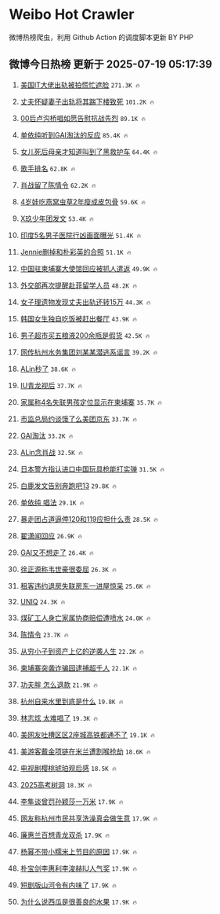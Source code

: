 # Weibo Hot Crawler 



微博热榜爬虫，利用 Github Action 的调度脚本更新 BY PHP 


## 微博今日热榜 更新于 2025-07-19 05:17:39 
1. [美国IT大佬出轨被拍慌忙遮脸](https://s.weibo.com/weibo?q=%23%E7%BE%8E%E5%9B%BDIT%E5%A4%A7%E4%BD%AC%E5%87%BA%E8%BD%A8%E8%A2%AB%E6%8B%8D%E6%85%8C%E5%BF%99%E9%81%AE%E8%84%B8%23&t=31&band_rank=1&Refer=top) `271.3K 🔥` 

1. [丈夫怀疑妻子出轨将其踹下楼致死](https://s.weibo.com/weibo?q=%23%E4%B8%88%E5%A4%AB%E6%80%80%E7%96%91%E5%A6%BB%E5%AD%90%E5%87%BA%E8%BD%A8%E5%B0%86%E5%85%B6%E8%B8%B9%E4%B8%8B%E6%A5%BC%E8%87%B4%E6%AD%BB%23&t=31&band_rank=2&Refer=top) `101.2K 🔥` 

1. [00后卢沟桥唱如愿告慰抗战先烈](https://s.weibo.com/weibo?q=%2300%E5%90%8E%E5%8D%A2%E6%B2%9F%E6%A1%A5%E5%94%B1%E5%A6%82%E6%84%BF%E5%91%8A%E6%85%B0%E6%8A%97%E6%88%98%E5%85%88%E7%83%88%23&t=31&band_rank=3&Refer=top) `89.1K 🔥` 

1. [单依纯听到GAI淘汰的反应](https://s.weibo.com/weibo?q=%23%E5%8D%95%E4%BE%9D%E7%BA%AF%E5%90%AC%E5%88%B0GAI%E6%B7%98%E6%B1%B0%E7%9A%84%E5%8F%8D%E5%BA%94%23&t=31&band_rank=4&Refer=top) `85.4K 🔥` 

1. [女儿死后母亲才知道叫到了黑救护车](https://s.weibo.com/weibo?q=%23%E5%A5%B3%E5%84%BF%E6%AD%BB%E5%90%8E%E6%AF%8D%E4%BA%B2%E6%89%8D%E7%9F%A5%E9%81%93%E5%8F%AB%E5%88%B0%E4%BA%86%E9%BB%91%E6%95%91%E6%8A%A4%E8%BD%A6%23&t=31&band_rank=5&Refer=top) `64.4K 🔥` 

1. [歌手排名](https://s.weibo.com/weibo?q=%E6%AD%8C%E6%89%8B%E6%8E%92%E5%90%8D&t=31&band_rank=6&Refer=top) `62.8K 🔥` 

1. [肖战留了陈情令](https://s.weibo.com/weibo?q=%E8%82%96%E6%88%98%E7%95%99%E4%BA%86%E9%99%88%E6%83%85%E4%BB%A4&t=31&band_rank=7&Refer=top) `62.2K 🔥` 

1. [4岁娃吃燕窝虫草2年瘦成皮包骨](https://s.weibo.com/weibo?q=%234%E5%B2%81%E5%A8%83%E5%90%83%E7%87%95%E7%AA%9D%E8%99%AB%E8%8D%892%E5%B9%B4%E7%98%A6%E6%88%90%E7%9A%AE%E5%8C%85%E9%AA%A8%23&t=31&band_rank=8&Refer=top) `59.6K 🔥` 

1. [X玖少年团发文](https://s.weibo.com/weibo?q=%23X%E7%8E%96%E5%B0%91%E5%B9%B4%E5%9B%A2%E5%8F%91%E6%96%87%23&t=31&band_rank=9&Refer=top) `53.4K 🔥` 

1. [印度5名男子医院行凶画面曝光](https://s.weibo.com/weibo?q=%23%E5%8D%B0%E5%BA%A65%E5%90%8D%E7%94%B7%E5%AD%90%E5%8C%BB%E9%99%A2%E8%A1%8C%E5%87%B6%E7%94%BB%E9%9D%A2%E6%9B%9D%E5%85%89%23&t=31&band_rank=10&Refer=top) `51.4K 🔥` 

1. [Jennie删掉和朴彩英的合照](https://s.weibo.com/weibo?q=%23Jennie%E5%88%A0%E6%8E%89%E5%92%8C%E6%9C%B4%E5%BD%A9%E8%8B%B1%E7%9A%84%E5%90%88%E7%85%A7%23&t=31&band_rank=11&Refer=top) `51.1K 🔥` 

1. [中国驻柬埔寨大使馆回应被抓人遣返](https://s.weibo.com/weibo?q=%23%E4%B8%AD%E5%9B%BD%E9%A9%BB%E6%9F%AC%E5%9F%94%E5%AF%A8%E5%A4%A7%E4%BD%BF%E9%A6%86%E5%9B%9E%E5%BA%94%E8%A2%AB%E6%8A%93%E4%BA%BA%E9%81%A3%E8%BF%94%23&t=31&band_rank=12&Refer=top) `49.9K 🔥` 

1. [外交部再次提醒赴菲留学人员](https://s.weibo.com/weibo?q=%23%E5%A4%96%E4%BA%A4%E9%83%A8%E5%86%8D%E6%AC%A1%E6%8F%90%E9%86%92%E8%B5%B4%E8%8F%B2%E7%95%99%E5%AD%A6%E4%BA%BA%E5%91%98%23&t=31&band_rank=13&Refer=top) `48.2K 🔥` 

1. [女子理遗物发现丈夫出轨还转15万](https://s.weibo.com/weibo?q=%23%E5%A5%B3%E5%AD%90%E7%90%86%E9%81%97%E7%89%A9%E5%8F%91%E7%8E%B0%E4%B8%88%E5%A4%AB%E5%87%BA%E8%BD%A8%E8%BF%98%E8%BD%AC15%E4%B8%87%23&t=31&band_rank=14&Refer=top) `44.3K 🔥` 

1. [韩国女生独自吃饭被赶出餐厅](https://s.weibo.com/weibo?q=%23%E9%9F%A9%E5%9B%BD%E5%A5%B3%E7%94%9F%E7%8B%AC%E8%87%AA%E5%90%83%E9%A5%AD%E8%A2%AB%E8%B5%B6%E5%87%BA%E9%A4%90%E5%8E%85%23&t=31&band_rank=15&Refer=top) `43.9K 🔥` 

1. [男子超市买五粮液200余瓶是假货](https://s.weibo.com/weibo?q=%23%E7%94%B7%E5%AD%90%E8%B6%85%E5%B8%82%E4%B9%B0%E4%BA%94%E7%B2%AE%E6%B6%B2200%E4%BD%99%E7%93%B6%E6%98%AF%E5%81%87%E8%B4%A7%23&t=31&band_rank=16&Refer=top) `42.5K 🔥` 

1. [网传杭州水务集团刘某某潜逃系谣言](https://s.weibo.com/weibo?q=%23%E7%BD%91%E4%BC%A0%E6%9D%AD%E5%B7%9E%E6%B0%B4%E5%8A%A1%E9%9B%86%E5%9B%A2%E5%88%98%E6%9F%90%E6%9F%90%E6%BD%9C%E9%80%83%E7%B3%BB%E8%B0%A3%E8%A8%80%23&t=31&band_rank=17&Refer=top) `39.2K 🔥` 

1. [ALin秒了](https://s.weibo.com/weibo?q=ALin%E7%A7%92%E4%BA%86&t=31&band_rank=18&Refer=top) `38.6K 🔥` 

1. [IU青龙视后](https://s.weibo.com/weibo?q=%23IU%E9%9D%92%E9%BE%99%E8%A7%86%E5%90%8E%23&t=31&band_rank=19&Refer=top) `37.7K 🔥` 

1. [家属称4名失联男孩定位显示在柬埔寨](https://s.weibo.com/weibo?q=%23%E5%AE%B6%E5%B1%9E%E7%A7%B04%E5%90%8D%E5%A4%B1%E8%81%94%E7%94%B7%E5%AD%A9%E5%AE%9A%E4%BD%8D%E6%98%BE%E7%A4%BA%E5%9C%A8%E6%9F%AC%E5%9F%94%E5%AF%A8%23&t=31&band_rank=20&Refer=top) `35.7K 🔥` 

1. [市监总局约谈饿了么美团京东](https://s.weibo.com/weibo?q=%23%E5%B8%82%E7%9B%91%E6%80%BB%E5%B1%80%E7%BA%A6%E8%B0%88%E9%A5%BF%E4%BA%86%E4%B9%88%E7%BE%8E%E5%9B%A2%E4%BA%AC%E4%B8%9C%23&t=31&band_rank=21&Refer=top) `33.7K 🔥` 

1. [GAI淘汰](https://s.weibo.com/weibo?q=GAI%E6%B7%98%E6%B1%B0&t=31&band_rank=22&Refer=top) `33.2K 🔥` 

1. [ALin念肖战](https://s.weibo.com/weibo?q=ALin%E5%BF%B5%E8%82%96%E6%88%98&t=31&band_rank=23&Refer=top) `32.5K 🔥` 

1. [日本警方指认进口中国玩具枪能打实弹](https://s.weibo.com/weibo?q=%23%E6%97%A5%E6%9C%AC%E8%AD%A6%E6%96%B9%E6%8C%87%E8%AE%A4%E8%BF%9B%E5%8F%A3%E4%B8%AD%E5%9B%BD%E7%8E%A9%E5%85%B7%E6%9E%AA%E8%83%BD%E6%89%93%E5%AE%9E%E5%BC%B9%23&t=31&band_rank=24&Refer=top) `31.5K 🔥` 

1. [白鹿发文告别奔跑吧13](https://s.weibo.com/weibo?q=%23%E7%99%BD%E9%B9%BF%E5%8F%91%E6%96%87%E5%91%8A%E5%88%AB%E5%A5%94%E8%B7%91%E5%90%A713%23&t=31&band_rank=25&Refer=top) `29.8K 🔥` 

1. [单依纯 唱法](https://s.weibo.com/weibo?q=%E5%8D%95%E4%BE%9D%E7%BA%AF%20%E5%94%B1%E6%B3%95&t=31&band_rank=26&Refer=top) `29.1K 🔥` 

1. [暴走团占道逼停120和119应担什么责](https://s.weibo.com/weibo?q=%23%E6%9A%B4%E8%B5%B0%E5%9B%A2%E5%8D%A0%E9%81%93%E9%80%BC%E5%81%9C120%E5%92%8C119%E5%BA%94%E6%8B%85%E4%BB%80%E4%B9%88%E8%B4%A3%23&t=31&band_rank=27&Refer=top) `28.5K 🔥` 

1. [翟潇闻回应](https://s.weibo.com/weibo?q=%E7%BF%9F%E6%BD%87%E9%97%BB%E5%9B%9E%E5%BA%94&t=31&band_rank=28&Refer=top) `26.9K 🔥` 

1. [GAI又不想走了](https://s.weibo.com/weibo?q=GAI%E5%8F%88%E4%B8%8D%E6%83%B3%E8%B5%B0%E4%BA%86&t=31&band_rank=29&Refer=top) `26.4K 🔥` 

1. [徐正源称韦世豪很委屈](https://s.weibo.com/weibo?q=%23%E5%BE%90%E6%AD%A3%E6%BA%90%E7%A7%B0%E9%9F%A6%E4%B8%96%E8%B1%AA%E5%BE%88%E5%A7%94%E5%B1%88%23&t=31&band_rank=30&Refer=top) `26.3K 🔥` 

1. [租客违约退房失联房东一进屋惊呆](https://s.weibo.com/weibo?q=%23%E7%A7%9F%E5%AE%A2%E8%BF%9D%E7%BA%A6%E9%80%80%E6%88%BF%E5%A4%B1%E8%81%94%E6%88%BF%E4%B8%9C%E4%B8%80%E8%BF%9B%E5%B1%8B%E6%83%8A%E5%91%86%23&t=31&band_rank=31&Refer=top) `25.6K 🔥` 

1. [UNIQ](https://s.weibo.com/weibo?q=UNIQ&t=31&band_rank=32&Refer=top) `24.3K 🔥` 

1. [煤矿工人身亡家属协商赔偿遭喷水](https://s.weibo.com/weibo?q=%23%E7%85%A4%E7%9F%BF%E5%B7%A5%E4%BA%BA%E8%BA%AB%E4%BA%A1%E5%AE%B6%E5%B1%9E%E5%8D%8F%E5%95%86%E8%B5%94%E5%81%BF%E9%81%AD%E5%96%B7%E6%B0%B4%23&t=31&band_rank=33&Refer=top) `24.0K 🔥` 

1. [陈情令](https://s.weibo.com/weibo?q=%E9%99%88%E6%83%85%E4%BB%A4&t=31&band_rank=34&Refer=top) `23.7K 🔥` 

1. [从穷小子到资产上亿的逆袭人生](https://s.weibo.com/weibo?q=%E4%BB%8E%E7%A9%B7%E5%B0%8F%E5%AD%90%E5%88%B0%E8%B5%84%E4%BA%A7%E4%B8%8A%E4%BA%BF%E7%9A%84%E9%80%86%E8%A2%AD%E4%BA%BA%E7%94%9F&t=31&band_rank=35&Refer=top) `22.2K 🔥` 

1. [柬埔寨突袭诈骗园逮捕超千人](https://s.weibo.com/weibo?q=%23%E6%9F%AC%E5%9F%94%E5%AF%A8%E7%AA%81%E8%A2%AD%E8%AF%88%E9%AA%97%E5%9B%AD%E9%80%AE%E6%8D%95%E8%B6%85%E5%8D%83%E4%BA%BA%23&t=31&band_rank=36&Refer=top) `22.1K 🔥` 

1. [功夫胖 怎么退款](https://s.weibo.com/weibo?q=%E5%8A%9F%E5%A4%AB%E8%83%96%20%E6%80%8E%E4%B9%88%E9%80%80%E6%AC%BE&t=31&band_rank=37&Refer=top) `21.9K 🔥` 

1. [杭州自来水里到底是什么](https://s.weibo.com/weibo?q=%23%E6%9D%AD%E5%B7%9E%E8%87%AA%E6%9D%A5%E6%B0%B4%E9%87%8C%E5%88%B0%E5%BA%95%E6%98%AF%E4%BB%80%E4%B9%88%23&t=31&band_rank=38&Refer=top) `19.8K 🔥` 

1. [林志炫 太难唱了](https://s.weibo.com/weibo?q=%E6%9E%97%E5%BF%97%E7%82%AB%20%E5%A4%AA%E9%9A%BE%E5%94%B1%E4%BA%86&t=31&band_rank=39&Refer=top) `19.3K 🔥` 

1. [美网友吐槽区区2座城高铁都通不了](https://s.weibo.com/weibo?q=%23%E7%BE%8E%E7%BD%91%E5%8F%8B%E5%90%90%E6%A7%BD%E5%8C%BA%E5%8C%BA2%E5%BA%A7%E5%9F%8E%E9%AB%98%E9%93%81%E9%83%BD%E9%80%9A%E4%B8%8D%E4%BA%86%23&t=31&band_rank=40&Refer=top) `19.1K 🔥` 

1. [美游客戴金项链在米兰遭割喉抢劫](https://s.weibo.com/weibo?q=%23%E7%BE%8E%E6%B8%B8%E5%AE%A2%E6%88%B4%E9%87%91%E9%A1%B9%E9%93%BE%E5%9C%A8%E7%B1%B3%E5%85%B0%E9%81%AD%E5%89%B2%E5%96%89%E6%8A%A2%E5%8A%AB%23&t=31&band_rank=41&Refer=top) `18.6K 🔥` 

1. [电视剧樱桃琥珀观后感](https://s.weibo.com/weibo?q=%23%E7%94%B5%E8%A7%86%E5%89%A7%E6%A8%B1%E6%A1%83%E7%90%A5%E7%8F%80%E8%A7%82%E5%90%8E%E6%84%9F%23&t=31&band_rank=42&Refer=top) `18.5K 🔥` 

1. [2025高考树洞](https://s.weibo.com/weibo?q=%232025%E9%AB%98%E8%80%83%E6%A0%91%E6%B4%9E%23&t=31&band_rank=43&Refer=top) `18.3K 🔥` 

1. [李隼谈曾罚孙颖莎一万米](https://s.weibo.com/weibo?q=%23%E6%9D%8E%E9%9A%BC%E8%B0%88%E6%9B%BE%E7%BD%9A%E5%AD%99%E9%A2%96%E8%8E%8E%E4%B8%80%E4%B8%87%E7%B1%B3%23&t=31&band_rank=44&Refer=top) `17.9K 🔥` 

1. [网友称杭州市民共享洗澡真会做生意](https://s.weibo.com/weibo?q=%23%E7%BD%91%E5%8F%8B%E7%A7%B0%E6%9D%AD%E5%B7%9E%E5%B8%82%E6%B0%91%E5%85%B1%E4%BA%AB%E6%B4%97%E6%BE%A1%E7%9C%9F%E4%BC%9A%E5%81%9A%E7%94%9F%E6%84%8F%23&t=31&band_rank=45&Refer=top) `17.9K 🔥` 

1. [廉惠兰百想青龙双杀](https://s.weibo.com/weibo?q=%23%E5%BB%89%E6%83%A0%E5%85%B0%E7%99%BE%E6%83%B3%E9%9D%92%E9%BE%99%E5%8F%8C%E6%9D%80%23&t=31&band_rank=46&Refer=top) `17.9K 🔥` 

1. [杨幂不带小糯米上节目的原因](https://s.weibo.com/weibo?q=%23%E6%9D%A8%E5%B9%82%E4%B8%8D%E5%B8%A6%E5%B0%8F%E7%B3%AF%E7%B1%B3%E4%B8%8A%E8%8A%82%E7%9B%AE%E7%9A%84%E5%8E%9F%E5%9B%A0%23&t=31&band_rank=47&Refer=top) `17.9K 🔥` 

1. [朴宝剑李惠利李浚赫IU人气奖](https://s.weibo.com/weibo?q=%23%E6%9C%B4%E5%AE%9D%E5%89%91%E6%9D%8E%E6%83%A0%E5%88%A9%E6%9D%8E%E6%B5%9A%E8%B5%ABIU%E4%BA%BA%E6%B0%94%E5%A5%96%23&t=31&band_rank=48&Refer=top) `17.9K 🔥` 

1. [短剧版山河令有内味了](https://s.weibo.com/weibo?q=%E7%9F%AD%E5%89%A7%E7%89%88%E5%B1%B1%E6%B2%B3%E4%BB%A4%E6%9C%89%E5%86%85%E5%91%B3%E4%BA%86&t=31&band_rank=49&Refer=top) `17.9K 🔥` 

1. [为什么说西瓜是很善良的水果](https://s.weibo.com/weibo?q=%23%E4%B8%BA%E4%BB%80%E4%B9%88%E8%AF%B4%E8%A5%BF%E7%93%9C%E6%98%AF%E5%BE%88%E5%96%84%E8%89%AF%E7%9A%84%E6%B0%B4%E6%9E%9C%23&t=31&band_rank=50&Refer=top) `17.9K 🔥` 

